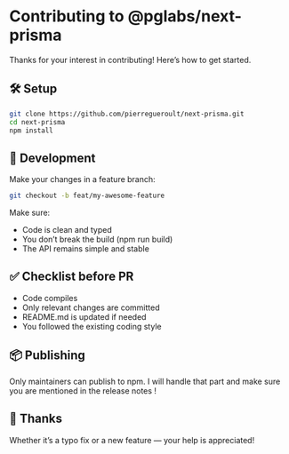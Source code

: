 # Contributing to @pglabs/next-prisma

Thanks for your interest in contributing! Here’s how to get started.

## 🛠 Setup

```bash
git clone https://github.com/pierregueroult/next-prisma.git
cd next-prisma
npm install
```

## 🚧 Development

Make your changes in a feature branch:

```bash
git checkout -b feat/my-awesome-feature
```

Make sure:
- Code is clean and typed
- You don’t break the build (npm run build)
- The API remains simple and stable

## ✅ Checklist before PR

- Code compiles
- Only relevant changes are committed
- README.md is updated if needed
- You followed the existing coding style

## 📦 Publishing

Only maintainers can publish to npm.
I will handle that part and make sure you are mentioned in the release notes !

## 🙏 Thanks

Whether it’s a typo fix or a new feature — your help is appreciated!
